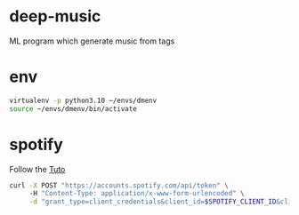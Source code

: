 # deep-music
ML program which generate music from tags

# env 

```bash
virtualenv -p python3.10 ~/envs/dmenv 
source ~/envs/dmenv/bin/activate
```

# spotify 

Follow the [Tuto](https://developer.spotify.com/documentation/web-api/tutorials/getting-started)

```bash
curl -X POST "https://accounts.spotify.com/api/token" \     
     -H "Content-Type: application/x-www-form-urlencoded" \
     -d "grant_type=client_credentials&client_id=$SPOTIFY_CLIENT_ID&client_secret=$SPOTIFY_CLIENT_SECRET"
```